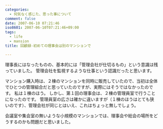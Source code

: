 ```yaml
---
categories:
  - 何気なく感じた、思った事について
comment: false
date: 2007-06-10 07:21:46
iso8601: 2007-06-10T07:21:46+09:00
tags:
  - life
  - mansion
title: 回顧録-初めての理事会は別のマンションで

---
```


理事長にはなったものの、基本的には「管理会社が仕切るもの」という意識は残っていました。
管理会社を監視するような仕事という認識だったと思います。

マンション購入時は、２棟のマンションを同時に販売していたので、当初は全体でひとつの管理組合だと思っていたのですが、実際にはそうではなかったのです。
私は１棟のほう。
しかし、第１回の理事会は、２棟の管理員室で行うことになったのです。
管理員室の広さは確かに違いますが（１棟のほうはとても狭いのです）、管理会社が同じとはいえ、これはちょっと無しでしょう。

会議室や集会室の無いような小規模のマンションでは、理事会や総会の場所をどうするのかも問題だと思いました。
